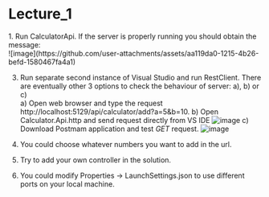 <h1>Lecture_1</h1>
1. Run CalculatorApi. If the server is properly running you should obtain the message:<br>
   ![image](https://github.com/user-attachments/assets/aa119da0-1215-4b26-befd-1580467fa4a1)


3. Run separate second instance of Visual Studio and run RestClient. There are eventually other 3 options to check the behaviour of server: a), b) or c)<br>
   a) Open web browser and type the request http://localhost:5129/api/calculator/add?a=5&b=10.
   b) Open Calculator.Api.http and send request directly from VS IDE ![image](https://github.com/user-attachments/assets/a7d126d9-c57f-4718-9f96-97aa2559044e)
   c) Download Postmam application and test <em>GET</em> request.  ![image](https://github.com/user-attachments/assets/5308ee53-8c58-4673-b43e-7e81849dd36c)

4. You could choose whatever numbers you want to add in the url.
5. Try to add your own controller in the solution.
6. You could modify Properties -> LaunchSettings.json to use different ports on your local machine.
